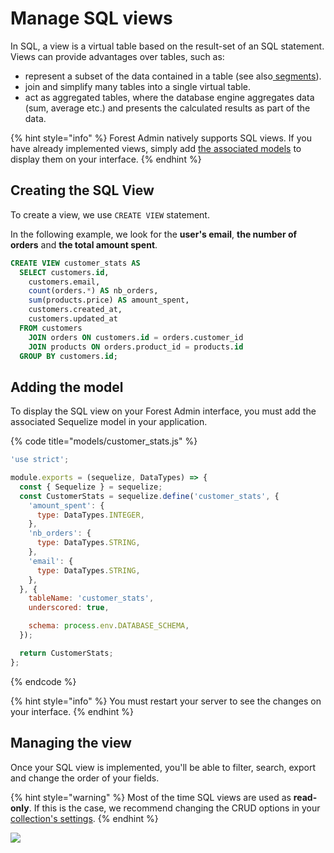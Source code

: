 # Manage SQL views

In SQL, a view is a virtual table based on the result-set of an SQL statement. Views can provide advantages over tables, such as:

* represent a subset of the data contained in a table (see also[ segments](broken-reference)).
* join and simplify many tables into a single virtual table.
* act as aggregated tables, where the database engine aggregates data (sum, average etc.) and presents the calculated results as part of the data.

{% hint style="info" %}
Forest Admin natively supports SQL views. If you have already implemented views, simply add [the associated models](https://docs.forestadmin.com/documentation/reference-guide/models/enrich-your-models#declaring-a-new-model) to display them on your interface.
{% endhint %}

## Creating the SQL View

To create a view, we use  `CREATE VIEW` statement.&#x20;

In the following example, we look for the **user's email**, **the number of orders** and **the total amount spent**.

```sql
CREATE VIEW customer_stats AS
  SELECT customers.id,
    customers.email,
    count(orders.*) AS nb_orders,
    sum(products.price) AS amount_spent,
    customers.created_at,
    customers.updated_at
  FROM customers
    JOIN orders ON customers.id = orders.customer_id
    JOIN products ON orders.product_id = products.id
  GROUP BY customers.id;
```

## Adding the model

To display the SQL view on your Forest Admin interface, you must add the associated Sequelize model in your application.

{% code title="models/customer_stats.js" %}
```javascript
'use strict';

module.exports = (sequelize, DataTypes) => {
  const { Sequelize } = sequelize;
  const CustomerStats = sequelize.define('customer_stats', {
    'amount_spent': {
      type: DataTypes.INTEGER,
    },
    'nb_orders': {
      type: DataTypes.STRING,
    },
    'email': {
      type: DataTypes.STRING,
    },
  }, {
    tableName: 'customer_stats',
    underscored: true,

    schema: process.env.DATABASE_SCHEMA,
  });

  return CustomerStats;
};
```
{% endcode %}

{% hint style="info" %}
You must restart your server to see the changes on your interface.
{% endhint %}

## Managing the view

Once your SQL view is implemented, you'll be able to filter, search, export and change the order of your fields.

{% hint style="warning" %}
Most of the time SQL views are used as **read-only**. If this is the case, we recommend changing the CRUD options in your [collection's settings](https://docs.forestadmin.com/documentation/reference-guide/collections/manage-your-collection-settings).
{% endhint %}

![](<../../.gitbook/assets/customer\_stats SQL View.png>)

